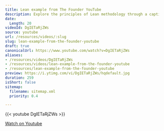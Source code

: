 ```yaml
---
title: Lean example from The Founder YouTube
description: Explore the principles of Lean methodology through a captivating example from 'The Founder'. Discover efficiency and innovation in action!
date:
  Length: 20
videoId: DgIETaRjZWs
source: youtube
url: /resources/videos/:slug
slug: lean-example-from-the-founder-youtube
draft: true
canonicalUrl: https://www.youtube.com/watch?v=DgIETaRjZWs
aliases:
- /resources/videos/DgIETaRjZWs
- /resources/videos/lean-example-from-the-founder-youtube
- /resources/lean-example-from-the-founder-youtube
preview: https://i.ytimg.com/vi/DgIETaRjZWs/hqdefault.jpg
duration: 259
isShort: false
sitemap:
  filename: sitemap.xml
  priority: 0.4

---
```

{{< youtube DgIETaRjZWs >}} 
  
 [Watch on Youtube](https://www.youtube.com/watch?v=DgIETaRjZWs)
